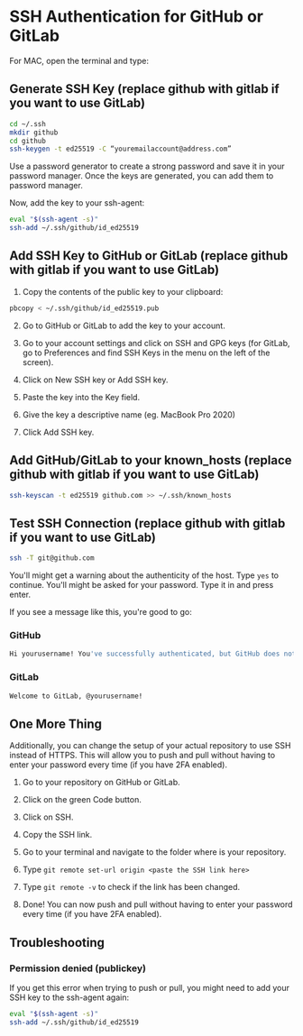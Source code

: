 # SSH Authentication for GitHub or GitLab

For MAC, open the terminal and type:

## Generate SSH Key (replace github with gitlab if you want to use GitLab)

```bash
cd ~/.ssh
mkdir github
cd github
ssh-keygen -t ed25519 -C “youremailaccount@address.com”
```

Use a password generator to create a strong password and save it in your password manager. Once the keys are generated, you can add them to
password manager.

Now, add the key to your ssh-agent:

```bash
eval "$(ssh-agent -s)"
ssh-add ~/.ssh/github/id_ed25519
```

## Add SSH Key to GitHub or GitLab (replace github with gitlab if you want to use GitLab)

1. Copy the contents of the public key to your clipboard:

```bash
pbcopy < ~/.ssh/github/id_ed25519.pub
```

2. Go to GitHub or GitLab to add the key to your account.

3. Go to your account settings and click on SSH and GPG keys (for GitLab, go to Preferences and find SSH Keys in the menu on the left of the
   screen).

4. Click on New SSH key or Add SSH key.

5. Paste the key into the Key field.

6. Give the key a descriptive name (eg. MacBook Pro 2020)

7. Click Add SSH key.

## Add GitHub/GitLab to your known_hosts (replace github with gitlab if you want to use GitLab)

```bash
ssh-keyscan -t ed25519 github.com >> ~/.ssh/known_hosts
```

## Test SSH Connection (replace github with gitlab if you want to use GitLab)

```bash
ssh -T git@github.com
```

You'll might get a warning about the authenticity of the host. Type `yes` to continue. You'll might be asked for your password. Type it in
and press enter.

If you see a message like this, you're good to go:

### GitHub

```bash
Hi yourusername! You've successfully authenticated, but GitHub does not provide shell access.
```

### GitLab

```bash
Welcome to GitLab, @yourusername!
```

## One More Thing

Additionally, you can change the setup of your actual repository to use SSH instead of HTTPS. This will allow you to push and pull without
having to enter your password every time (if you have 2FA enabled).

1. Go to your repository on GitHub or GitLab.

2. Click on the green Code button.

3. Click on SSH.

4. Copy the SSH link.

5. Go to your terminal and navigate to the folder where is your repository.

6. Type `git remote set-url origin <paste the SSH link here>`

7. Type `git remote -v` to check if the link has been changed.

8. Done! You can now push and pull without having to enter your password every time (if you have 2FA enabled).

## Troubleshooting

### Permission denied (publickey)

If you get this error when trying to push or pull, you might need to add your SSH key to the ssh-agent again:

```bash
eval "$(ssh-agent -s)"
ssh-add ~/.ssh/github/id_ed25519
```
